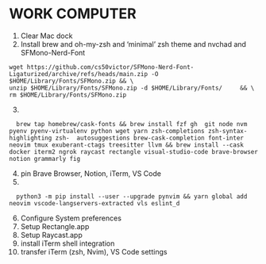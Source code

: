 # WORK COMPUTER
1. Clear Mac dock
2. Install brew and oh-my-zsh and ‘minimal’ zsh theme and nvchad and SFMono-Nerd-Font 
```shell 
wget https://github.com/cs50victor/SFMono-Nerd-Font-Ligaturized/archive/refs/heads/main.zip -O $HOME/Library/Fonts/SFMono.zip && \
unzip $HOME/Library/Fonts/SFMono.zip -d $HOME/Library/Fonts/     && \
rm $HOME/Library/Fonts/SFMono.zip
```
3.
```shell
  brew tap homebrew/cask-fonts && brew install fzf gh  git node nvm pyenv pyenv-virtualenv python wget yarn zsh-completions zsh-syntax-highlighting zsh-  autosuggestions brew-cask-completion font-inter neovim tmux exuberant-ctags treesitter llvm && brew install --cask docker iterm2 ngrok raycast rectangle visual-studio-code brave-browser notion grammarly fig 
```
4. pin Brave Browser, Notion, iTerm, VS Code
5. 
```shell 
  python3 -m pip install --user --upgrade pynvim && yarn global add neovim vscode-langservers-extracted vls eslint_d
```
6. Configure System preferences
7. Setup Rectangle.app
8. Setup Raycast.app
9. install iTerm shell integration
10. transfer iTerm (zsh, Nvim), VS Code settings
